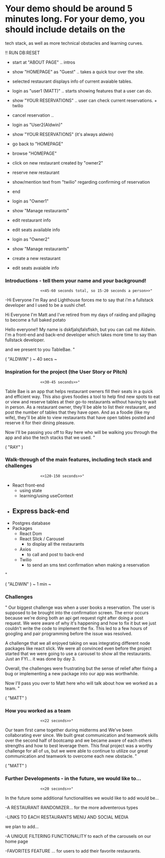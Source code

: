 
# Your demo should be around 5 minutes long. For your demo, you should include details on the
tech stack, as well as more technical obstacles and learning curves.

!! RUN DB:RESET

- start at "ABOUT PAGE" .. intros
- show "HOMEPAGE" as "Guest" .. takes a quick tour over the site.
- selected restaurant displays info of current avaiable tables. 
- login as "user1 (MATT)" .. starts showing features that a user can do.
- show "YOUR RESERVATIONS" .. user can check current reservations. + twilio
- cancel reservation .. 

- login as "User2(Aldwin)"
- show "YOUR RESERVATIONS" (it's always aldwin)
- go back to "HOMEPAGE"
- browse "HOMEPAGE"
- click on new restaurant created by "owner2"
- reserve new restaurant
- show/mention text from "twilio" regarding confirming of reservation
- end

- login as "Owner1"
- show "Manage restaurants"
- edit restaurant info
- edit seats available info

- login as "Owner2"
- show "Manage restaurants"
- create a new restaurant
- edit seats avaiable info


### Introductions - tell them your name and your background!
                    <<45-60 seconds total, so 15-20 seconds a person>>"

-Hi Everyone I'm Ray and Lighthouse forces me to say that i'm a fullstack developer and I used to be a sushi chef.

Hi Everyone I'm Matt and I've retired from my days of raiding and pillaging to become a full baked potato


 Hello everyone!! My name is dskfjalsjfalsflskh, but you can call me Aldwin. I'm a front-end and back-end developer which takes more time to say than fullstack developer.

and we present to you TableBae.
"

( "ALDWIN" ) ~ 40 secs ~
### Inspiration for the project (the User Story or Pitch)
                    <<30-45 seconds>>"
Table Bae is an app that helps restaurant owners fill their seats in a quick and efficient way. This also gives foodies a tool to help find new spots to eat or view and reserve tables at their go-to restaurants without having to wait in person. As a restaurant owner, they'll be able to list their restaurant, and post the number of tables that they have open. And as a foodie (like my wife), they'll be able to view restaurants that have open tables posted and reserve it for their dining pleasure.

Now I'll be passing you off to Ray here who will be walking you through the app and also the tech stacks that we used.
"

( "RAY" )
### Walk-through of the main features, including tech stack and challenges
                    <<120-150 seconds>>"
- React front-end
  - using state
  - learning/using useContext
- Express back-end
  - 
- Postgres database
- Packages
  - React Dom
  - React Slick / Carousel
    - to display all the restaurants
  - Axios
    - to call and post to back-end
  - Twilio 
    - to send an sms text confirmation when making a reservation

"


( "ALDWIN" ) ~ 1 min ~
### Challenges
"
Our biggest challenge was when a user books a reservation. The user is supposed to be brought into the confirmation screen. The error occurs because we're doing both an api get request right after doing a post request. We were aware of why it's happening and how to fix it but we just couldn't write the code to implement the fix. This led to a few hours of googling and pair programming before the issue was resolved.

A challenge that we all enjoyed taking on was integrating different node packages like react slick. We were all convinced even before the project started that we were going to use a carousel to show all the restaurants. Just an FYI... it was done by day 3.

Overall, the challenges were frustrating but the sense of relief after fixing a bug or implementing a new package into our app was worthwhile.

Now I'll pass you over to Matt here who will talk about how we worked as a team.
"


( "MATT" )
### How you worked as a team
                    <<22 seconds>>"
Our team first came together during midterms and We've been collaborating ever since. We built great communication and teamwork skills over the second half of bootcamp and we became aware of each others strengths and how to best leverage them. This final project was a worthy challenge for all of us, but we were able to continue to utilize our great communication and teamwork to overcome each new obstacle.
"


( "MATT" )
### Further Developments - in the future, we would like to...
                    <<20 seconds>>"


In the future some additional functionalities we would like to add would be... 

-A RESTAURANT RANDOMIZER... for the more adventerous types

-LINKS TO EACH RESTAURANTS MENU AND SOCIAL MEDIA


we plan to add...

-A UNIQUE FILTERING FUNCTIONALITY to each of the carousels on our home page

-FAVORITES FEATURE ... for users to add their favorite restaurants.